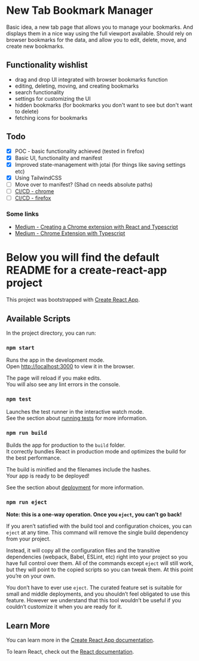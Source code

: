 # New Tab Bookmark Manager
Basic idea, a new tab page that allows you to manage your bookmarks. And displays them in a nice way using the full viewport available. Should rely on browser bookmarks for the data, and allow you to edit, delete, move, and create new bookmarks.

## Functionality wishlist
- drag and drop UI integrated with browser bookmarks function
- editing, deleting, moving, and creating bookmarks
- search functionality
- settings for customizing the UI
- hidden bookmarks (for bookmarks you don't want to see but don't want to delete)
- fetching icons for bookmarks


## Todo
- [x] POC - basic functionality achieved (tested in firefox)
- [x] Basic UI, functionality and manifest
- [x] Improved state-management with jotai (for things like saving settings etc)
- [x] Using TailwindCSS
- [ ] Move over to manifest? (Shad cn needs absolute paths)
- [ ] [CI/CD - chrome](https://jam.dev/blog/automating-chrome-extension-publishing/)
- [ ] [CI/CD - firefox](https://developer.mozilla.org/en-US/docs/Mozilla/Add-ons/WebExtensions/Getting_started_with_web-ext)
 
### Some links
- [Medium - Creating a Chrome extension with React and Typescript](https://medium.com/@ahsan-ali-mansoor/creating-a-chrome-extension-with-react-and-typescript-1378cc9f29ef)
- [Medium - Chrome Extension with Typescript](https://medium.com/@doublekien/chrome-extension-with-typescript-1589aa84e80)
# Below you will find the default README for a create-react-app project

This project was bootstrapped with [Create React App](https://github.com/facebook/create-react-app).

## Available Scripts

In the project directory, you can run:

### `npm start`

Runs the app in the development mode.\
Open [http://localhost:3000](http://localhost:3000) to view it in the browser.

The page will reload if you make edits.\
You will also see any lint errors in the console.

### `npm test`

Launches the test runner in the interactive watch mode.\
See the section about [running tests](https://facebook.github.io/create-react-app/docs/running-tests) for more information.

### `npm run build`

Builds the app for production to the `build` folder.\
It correctly bundles React in production mode and optimizes the build for the best performance.

The build is minified and the filenames include the hashes.\
Your app is ready to be deployed!

See the section about [deployment](https://facebook.github.io/create-react-app/docs/deployment) for more information.

### `npm run eject`

**Note: this is a one-way operation. Once you `eject`, you can’t go back!**

If you aren’t satisfied with the build tool and configuration choices, you can `eject` at any time. This command will remove the single build dependency from your project.

Instead, it will copy all the configuration files and the transitive dependencies (webpack, Babel, ESLint, etc) right into your project so you have full control over them. All of the commands except `eject` will still work, but they will point to the copied scripts so you can tweak them. At this point you’re on your own.

You don’t have to ever use `eject`. The curated feature set is suitable for small and middle deployments, and you shouldn’t feel obligated to use this feature. However we understand that this tool wouldn’t be useful if you couldn’t customize it when you are ready for it.

## Learn More

You can learn more in the [Create React App documentation](https://facebook.github.io/create-react-app/docs/getting-started).

To learn React, check out the [React documentation](https://reactjs.org/).
